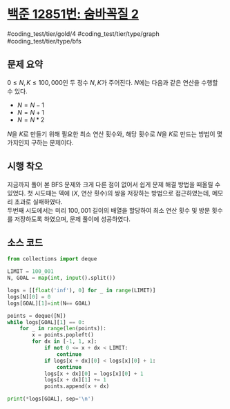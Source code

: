 # [백준 12851번: 숨바꼭질 2](https://www.acmicpc.net/problem/12851)
#coding_test/tier/gold/4
#coding_test/tier/type/graph
#coding_test/tier/type/bfs

## 문제 요약

$0 \leq N,K \leq 100,000$인 두 정수 $N, K$가 주어진다. $N$에는 다음과 같은 연산을 수행할 수 있다.  

- $N = N-1$  
- $N = N+1$  
- $N = N*2$  

$N$을 $K$로 만들기 위해 필요한 최소 연산 횟수와, 해당 횟수로 $N$을 $K$로 만드는 방법이 몇 가지인지 구하는 문제이다.  

## 시행 착오

지금까지 풀어 본 BFS 문제와 크게 다른 점이 없어서 쉽게 문제 해결 방법을 떠올릴 수 있었다. 첫 시도때는 덱에 ($X$, 연산 횟수)의 쌍을 저장하는 방법으로 접근하였는데, 메모리 초과로 실패하였다.  
두번째 시도에서는 미리 $100,001$ 길이의 배열을 할당하여 최소 연산 횟수 및 방문 횟수를 저장하도록 하였으며, 문제 풀이에 성공하였다.  

## 소스 코드

``` python
from collections import deque

LIMIT = 100_001
N, GOAL = map(int, input().split())

logs = [[float('inf'), 0] for _ in range(LIMIT)]
logs[N][0] = 0
logs[GOAL][1]=int(N== GOAL)

points = deque([N])
while logs[GOAL][1] == 0:
    for _ in range(len(points)):
        x = points.popleft()
        for dx in [-1, 1, x]:
            if not 0 <= x + dx < LIMIT:
                continue
            if logs[x + dx][0] < logs[x][0] + 1:
                continue
            logs[x + dx][0] = logs[x][0] + 1
            logs[x + dx][1] += 1
            points.append(x + dx)

print(*logs[GOAL], sep='\n')
```
